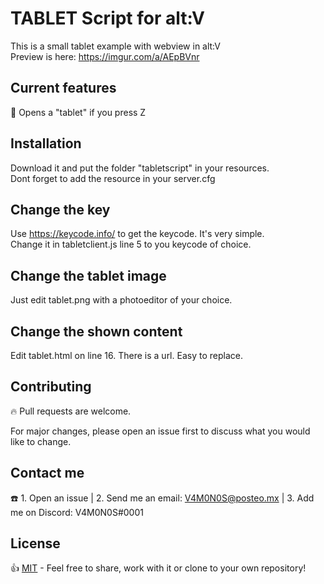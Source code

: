 # TABLET Script for alt:V
This is a small tablet example with webview in alt:V<br>
Preview is here: https://imgur.com/a/AEpBVnr

## Current features
🔸 Opens a "tablet" if you press Z

## Installation
Download it and put the folder "tabletscript" in your resources.<br>
Dont forget to add the resource in your server.cfg

## Change the key
Use https://keycode.info/ to get the keycode. It's very simple.<br>
Change it in tabletclient.js line 5 to you keycode of choice.

## Change the tablet image
Just edit tablet.png with a photoeditor of your choice.

## Change the shown content
Edit tablet.html on line 16. There is a url. Easy to replace.

## Contributing
🔥 Pull requests are welcome. 

For major changes, please open an issue first to discuss what you would like to change.

## Contact me
☎️ 1. Open an issue | 2. Send me an email: V4M0N0S@posteo.mx | 3. Add me on Discord: V4M0N0S#0001

## License
👍 [MIT](https://choosealicense.com/licenses/mit/) - Feel free to share, work with it or clone to your own repository!
